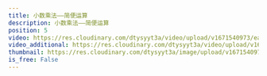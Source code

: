 ```yaml
---
title: 小数乘法——简便运算
description: 小数乘法——简便运算
position: 5
video: https://res.cloudinary.com/dtysyyt3a/video/upload/v1671540973/easymath/5年级上/01单元小数乘法/yvgmukree2wtukzellqt.mp4
video_additional: https://res.cloudinary.com/dtysyyt3a/video/upload/v1671541023/easymath/5年级上/01单元小数乘法/每课一题的解答视频/drxhavpxoyknhvp7bzqy.mp4
thumbnail: https://res.cloudinary.com/dtysyyt3a/image/upload/v1671540975/easymath/5年级上/01单元小数乘法/o3flfggqwzntwc5z7rqs.png
is_free: False
---
```

